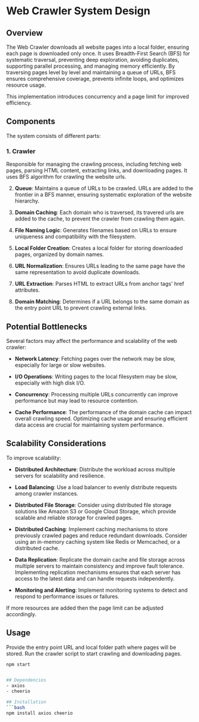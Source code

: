 # Web Crawler System Design

## Overview

The Web Crawler downloads all website pages into a local folder, ensuring each page is downloaded only once. It uses Breadth-First Search (BFS) for systematic traversal, preventing deep exploration, avoiding duplicates, supporting parallel processing, and managing memory efficiently. By traversing pages level by level and maintaining a queue of URLs, BFS ensures comprehensive coverage, prevents infinite loops, and optimizes resource usage.

This implementation introduces concurrency and a page limit for improved efficiency.

## Components

The system consists of different parts:

### 1. Crawler

Responsible for managing the crawling process, including fetching web pages, parsing HTML content, extracting links, and downloading pages. It uses BFS algorithm for crawling the website urls.

2. **Queue**: Maintains a queue of URLs to be crawled. URLs are added to the frontier in a BFS manner, ensuring systematic exploration of the website hierarchy.

3. **Domain Caching**: Each domain who is traversed, its travered urls are added to the cache, to prevent the crawler from crawling them again.

4. **File Naming Logic**: Generates filenames based on URLs to ensure uniqueness and compatibility with the filesystem.

5. **Local Folder Creation**: Creates a local folder for storing downloaded pages, organized by domain names.

6. **URL Normalization**: Ensures URLs leading to the same page have the same representation to avoid duplicate downloads.

7. **URL Extraction**: Parses HTML to extract URLs from anchor tags' href attributes.

8. **Domain Matching**: Determines if a URL belongs to the same domain as the entry point URL to prevent crawling external links.

## Potential Bottlenecks

Several factors may affect the performance and scalability of the web crawler:

- **Network Latency**: Fetching pages over the network may be slow, especially for large or slow websites.

- **I/O Operations**: Writing pages to the local filesystem may be slow, especially with high disk I/O.

- **Concurrency**: Processing multiple URLs concurrently can improve performance but may lead to resource contention.

- **Cache Performance**: The performance of the domain cache can impact overall crawling speed. Optimizing cache usage and ensuring efficient data access are crucial for maintaining system performance.

## Scalability Considerations

To improve scalability:

- **Distributed Architecture**: Distribute the workload across multiple servers for scalability and resilience.

- **Load Balancing**: Use a load balancer to evenly distribute requests among crawler instances.

- **Distributed File Storage**: Consider using distributed file storage solutions like Amazon S3 or Google Cloud Storage, which provide scalable and reliable storage for crawled pages.

- **Distributed Caching**: Implement caching mechanisms to store previously crawled pages and reduce redundant downloads. Consider using an in-memory caching system like Redis or Memcached, or a distributed cache.

- **Data Replication**: Replicate the domain cache and file storage across multiple servers to maintain consistency and improve fault tolerance. Implementing replication mechanisms ensures that each server has access to the latest data and can handle requests independently.

- **Monitoring and Alerting**: Implement monitoring systems to detect and respond to performance issues or failures.

If more resources are added then the page limit can be adjusted accordingly.

## Usage

Provide the entry point URL and local folder path where pages will be stored. Run the crawler script to start crawling and downloading pages.

````bash
npm start


## Dependencies
- axios
- cheerio

## Installation
```bash
npm install axios cheerio

````
